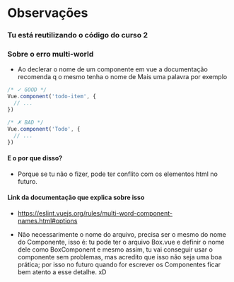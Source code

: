 # Observações

### Tu está reutilizando o código do curso 2

### Sobre o erro multi-world

- Ao declerar o nome de um componente em vue a documentação recomenda q o mesmo tenha o nome de Mais uma palavra por exemplo
```js
/* ✓ GOOD */
Vue.component('todo-item', {
  // ...
})

/* ✗ BAD */
Vue.component('Todo', {
  // ...
})

```

#### E o por que disso?

- Porque se tu não o fizer, pode ter conflito com os elementos html no futuro.

#### Link da documentação que explica sobre isso

- https://eslint.vuejs.org/rules/multi-word-component-names.html#options

- Não necessarimente o nome do arquivo, precisa ser o mesmo do nome do Componente, isso é: tu pode ter o arquivo Box.vue e definir o nome dele como BoxComponent e mesmo assim, tu vai conseguir usar o componente sem problemas, mas acredito que isso não seja uma boa prática; por isso no futuro quando for escrever os Componentes ficar bem atento a esse detalhe. xD